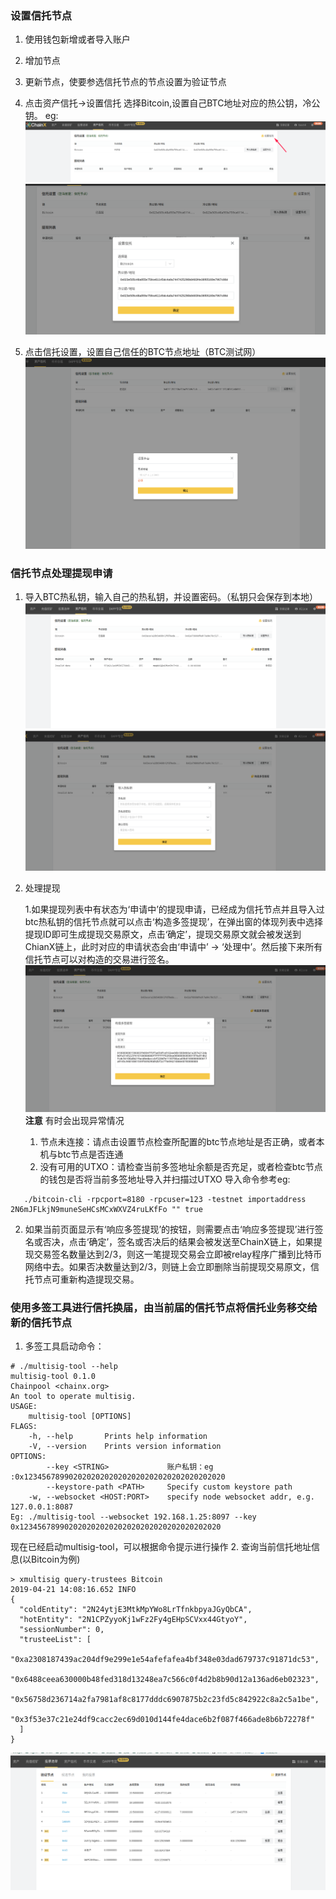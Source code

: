 
### 设置信托节点
  1. 使用钱包新增或者导入账户

  2. 增加节点

  3. 更新节点，使要参选信托节点的节点设置为验证节点

  4. 点击资产信托->设置信托 选择Bitcoin,设置自己BTC地址对应的热公钥，冷公钥。
  eg: ![设置信托](https://github.com/chainx-org/images/blob/master/t1.png)
      ![设置信托](https://github.com/chainx-org/images/blob/master/t2.png)

  5. 点击信托设置，设置自己信任的BTC节点地址（BTC测试网）
      ![设置BTC节点地址](https://github.com/chainx-org/images/blob/master/t3.png)

### 信托节点处理提现申请
1. 导入BTC热私钥，输入自己的热私钥，并设置密码。（私钥只会保存到本地）
  ![导入BTC私钥](https://github.com/chainx-org/images/blob/master/import-privatekey1.png)
  ![导入BTC私钥](https://github.com/chainx-org/images/blob/master/import-privatekey2.png)
  
2. 处理提现

   1.如果提现列表中有状态为‘申请中’的提现申请，已经成为信托节点并且导入过btc热私钥的信托节点就可以点击‘构造多签提现’，在弹出窗的体现列表中选择提现ID即可生成提现交易原文，点击‘确定’，提现交易原文就会被发送到ChianX链上，此时对应的申请状态会由‘申请中’ -> ‘处理中’。然后接下来所有信托节点可以对构造的交易进行签名。
  ![构造交易](https://github.com/chainx-org/images/blob/master/create-withdraw-tx.png)
   **注意** 有时会出现异常情况

   1. 节点未连接：请点击设置节点检查所配置的btc节点地址是否正确，或者本机与btc节点是否连通
   2. 没有可用的UTXO：请检查当前多签地址余额是否充足，或者检查btc节点的钱包是否将当前多签地址导入并扫描过UTXO 导入命令参考eg:
```shell
   ./bitcoin-cli -rpcport=8180 -rpcuser=123 -testnet importaddress 2N6mJFLkjN9muneSeHCsMCxWXVZ4ruLKfFo "" true
```

  2. 如果当前页面显示有‘响应多签提现’的按钮，则需要点击‘响应多签提现’进行签名或否决，点击‘确定’，签名或否决后的结果会被发送至ChainX链上，如果提现交易签名数量达到2/3，则这一笔提现交易会立即被relay程序广播到比特币网络中去。如果否决数量达到2/3，则链上会立即删除当前提现交易原文，信托节点可重新构造提现交易。


### 使用多签工具进行信托换届，由当前届的信托节点将信托业务移交给新的信托节点
1. 多签工具启动命令：

```shell
# ./multisig-tool --help
multisig-tool 0.1.0
Chainpool <chainx.org>
An tool to operate multisig.
USAGE:
    multisig-tool [OPTIONS]
FLAGS:
    -h, --help       Prints help information
    -V, --version    Prints version information
OPTIONS:
        --key <STRING>             账户私钥：eg :0x123456789902020202020202020202020202020202020
        --keystore-path <PATH>     Specify custom keystore path
    -w, --websocket <HOST:PORT>    specify node websocket addr, e.g. 127.0.0.1:8087
Eg: ./multisig-tool --websocket 192.168.1.25:8097 --key 0x123456789902020202020202020202020202020202020
```
现在已经启动multisig-tool，可以根据命令提示进行操作
2. 查询当前信托地址信息(以Bitcoin为例)
```shell
> xmultisig query-trustees Bitcoin
2019-04-21 14:08:16.652 INFO 
{
  "coldEntity": "2N24ytjE3MtkMpYWo8LrTfnkbpyaJGyQbCA",
  "hotEntity": "2N1CPZyyoKj1wFz2Fy4gEHpSCVxx44GtyoY",
  "sessionNumber": 0,
  "trusteeList": [
    "0xa2308187439ac204df9e299e1e54afefafea4bf348e03dad679737c91871dc53",
    "0x6488ceea630000b48fed318d13248ea7c566c0f4d2b8b90d12a136ad6eb02323",
    "0x56758d236714a2fa7981af8c8177dddc6907875b2c23fd5c842922c8a2c5a1be",
    "0x3f53e37c21e24df9cacc2ec69d010d144fe4dace6b2f087f466ade8b6b72278f"
  ]
}
```

![换届成功](https://github.com/chainx-org/images/blob/master/r1.png)
